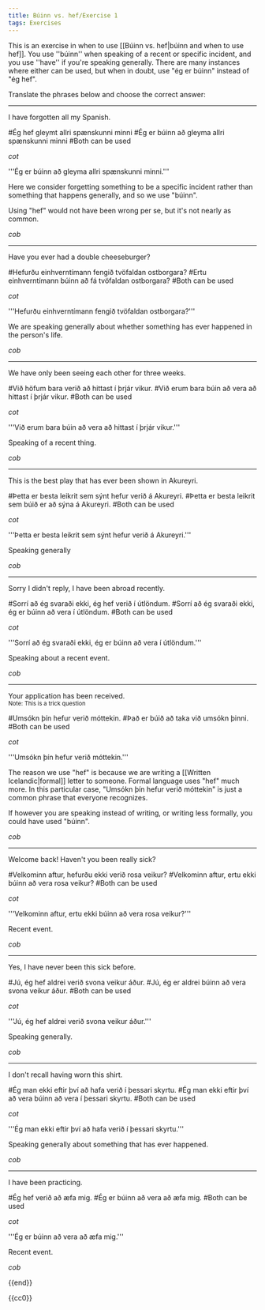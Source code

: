 ```yaml
---
title: Búinn vs. hef/Exercise 1
tags: Exercises
---
```


<level a2/>

This is an exercise in when to use [[Búinn vs. hef|búinn and when to use hef]]. You use ''búinn'' when speaking of a recent or specific incident, and you use ''have'' if you're speaking generally. There are many instances where either can be used, but when in doubt, use "ég er búinn" instead of "ég hef".

Translate the phrases below and choose the correct answer:
***

I have forgotten all my Spanish.

#Ég hef gleymt allri spænskunni minni
#Ég er búinn að gleyma allri spænskunni minni
#Both can be used

$cot$

'''Ég er búinn að gleyma allri spænskunni minni.'''

Here we consider forgetting something to be a specific incident rather than something that happens generally, and so we use "búinn".

Using "hef" would not have been wrong per se, but it's not nearly as common.

$cob$
***


Have you ever had a double cheeseburger?

#Hefurðu einhverntímann fengið tvöfaldan ostborgara?
#Ertu einhverntímann búinn að fá tvöfaldan ostborgara?
#Both can be used

$cot$

'''Hefurðu einhverntímann fengið tvöfaldan ostborgara?'''

We are speaking generally about whether something has ever happened in the person's life.

$cob$
***


We have only been seeing each other for three weeks.

#Við höfum bara verið að hittast í þrjár vikur.
#Við erum bara búin að vera að hittast í þrjár vikur.
#Both can be used

$cot$

'''Við erum bara búin að vera að hittast í þrjár vikur.'''

Speaking of a recent thing.

$cob$
***


This is the best play that has ever been shown in Akureyri.

#Þetta er besta leikrit sem sýnt hefur verið á Akureyri.
#Þetta er besta leikrit sem búið er að sýna á Akureyri.
#Both can be used

$cot$

'''Þetta er besta leikrit sem sýnt hefur verið á Akureyri.'''

Speaking generally

$cob$
***


Sorry I didn't reply, I have been abroad recently.

#Sorrí að ég svaraði ekki, ég hef verið í útlöndum.
#Sorrí að ég svaraði ekki, ég er búinn að vera í útlöndum.
#Both can be used

$cot$

'''Sorrí að ég svaraði ekki, ég er búinn að vera í útlöndum.'''

Speaking about a recent event.

$cob$
***


Your application has been received. <br /><small>Note: This is a trick question</small>

#Umsókn þín hefur verið móttekin.
#Það er búið að taka við umsókn þinni.
#Both can be used

$cot$

'''Umsókn þín hefur verið móttekin.'''

The reason we use "hef" is because we are writing a [[Written Icelandic|formal]] letter to someone. Formal language uses "hef" much more. In this particular case, "Umsókn þín hefur verið móttekin" is just a common phrase that everyone recognizes.

If however you are speaking instead of writing, or writing less formally, you could have used "búinn".

$cob$
***


Welcome back! Haven't you been really sick?

#Velkominn aftur, hefurðu ekki verið rosa veikur?
#Velkominn aftur, ertu ekki búinn að vera rosa veikur?
#Both can be used

$cot$

'''Velkominn aftur, ertu ekki búinn að vera rosa veikur?'''

Recent event.

$cob$
***


Yes, I have never been this sick before.

#Jú, ég hef aldrei verið svona veikur áður.
#Jú, ég er aldrei búinn að vera svona veikur áður.
#Both can be used

$cot$

'''Jú, ég hef aldrei verið svona veikur áður.'''

Speaking generally.

$cob$
***


I don't recall having worn this shirt.

#Ég man ekki eftir því að hafa verið í þessari skyrtu.
#Ég man ekki eftir því að vera búinn að vera í þessari skyrtu.
#Both can be used

$cot$

'''Ég man ekki eftir því að hafa verið í þessari skyrtu.'''

Speaking generally about something that has ever happened.

$cob$
***


I have been practicing.

#Ég hef verið að æfa mig.
#Ég er búinn að vera að æfa mig.
#Both can be used

$cot$

'''Ég er búinn að vera að æfa mig.'''

Recent event.

$cob$

{{end}}


<noinclude>{{cc0}}</noinclude>